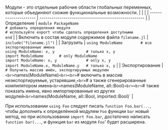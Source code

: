 Модули - это отдельные рабочие области глобальных переменных, которые объединяют схожие функциональные возможности.
|                       |                                                      |
| --------------------- | ---------------------------------------------------- |
| Определение           | `module PackageName`<br>`# добавить определения модуля`<br>`# используйте export чтобы сделать определения доступными`<br>`end` |
| Включить в состав модуля содержимое файла `filename.jl` | `include("filename.jl")`                             |
| Загрузить             | `using ModuleName        # все экспортированные имена`<br>`using ModuleName: x, y              # только x, y`<br>`import ModuleName       # only ModuleName`<br>`import ModuleName: x, y             # only x, y`<br>`import ModuleName.x, ModuleName.y   # только x, y` |
| Экспортирование       | `# Получить массив имён, экспортируемых модулем <br>`names(ModuleName)`<br><br>`# включить в массив неэкспортируемые, устаревшие,`<br>`# а также сгенерированные компилятором имена`<br>`names(ModuleName, all::Bool)`<br><br>`# также показать имена, явно импортированные из других модулей`<br>`names(ModuleName, all::Bool, imported::Bool)` |

При использовании `using Foo` следует писать `function Foo.bar(...`, чтобы дополнить
к определённой модулем `Foo` функции `bar` новый метод, но при использовании `import Foo.bar`, достаточно написать
`function bar(...`, и функция `bar` из модуля `Foo`' будет расширена.
